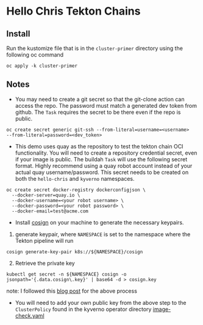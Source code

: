 # Hello Chris Tekton Chains

## Install
Run the kustomize file that is in the `cluster-primer` directory using the following oc command
```
oc apply -k cluster-primer
```

## Notes
* You may need to create a git secret so that the git-clone action can access the repo. The password must match a generated dev token from github. The `Task` requires the secret to be there even if the repo is public.
```
oc create secret generic git-ssh --from-literal=username=<username>
--from-literal=password=<dev_token>
```

* This demo uses quay as the repository to test the tekton chain OCI functionality. You will need to create a repository credential secret, even if your image is public. The buildah `Task` will use the following secret format. Highly recommend using a quay robot account instead of your actual quay username/password. This secret needs to be created on both the `hello-chris` and `kyverno` namespaces.

```
oc create secret docker-registry dockerconfigjson \
  --docker-server=quay.io \
  --docker-username=<your robot username> \
  --docker-password=<your robot password> \
  --docker-email=test@acme.com 
  ```

* Install [cosign](https://docs.sigstore.dev/cosign/installation/) on your machine to generate the necessary keypairs.

1) generate keypair, where `NAMESPACE` is set to the namespace where the Tekton pipeline will run
```
cosign generate-key-pair k8s://${NAMESPACE}/cosign
```
2) Retrieve the private key

```
kubectl get secret -n ${NAMESPACE} cosign -o jsonpath='{.data.cosign\.key}' | base64 -d > cosign.key
```

note: I followed this [blog post](https://rcarrata.com/kubernetes/sign-images-1/) for the above process

* You will need to add your own public key from the above step to the `ClusterPolicy` found in the kyverno operator directory [image-check.yaml](/k8s/operators/kyverno/base/image-check.yaml)